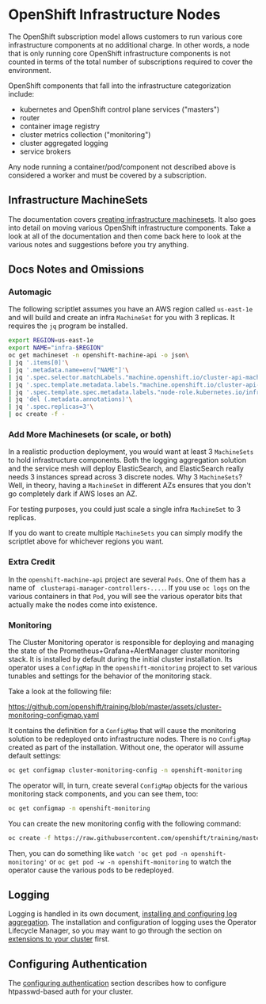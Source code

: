 # OpenShift Infrastructure Nodes
The OpenShift subscription model allows customers to run various core
infrastructure components at no additional charge. In other words, a node
that is only running core OpenShift infrastructure components is not counted
in terms of the total number of subscriptions required to cover the
environment.

OpenShift components that fall into the infrastructure categorization
include:

* kubernetes and OpenShift control plane services ("masters")
* router
* container image registry
* cluster metrics collection ("monitoring")
* cluster aggregated logging
* service brokers

Any node running a container/pod/component not described above is considered
a worker and must be covered by a subscription.

## Infrastructure MachineSets
The documentation covers [creating infrastructure
machinesets](https://docs.openshift.com/container-platform/4.0/machine_management/creating-infrastructure-machinesets.html).
It also goes into detail on moving various OpenShift infrastructure
components. Take a look at all of the documentation and then come back here
to look at the various notes and suggestions before you try anything.

## Docs Notes and Omissions

### Automagic

The following scriptlet assumes you have an AWS region called `us-east-1e`
and will build and create an infra `MachineSet` for you with 3 replicas. It
requires the `jq` program be installed.

```bash
export REGION=us-east-1e
export NAME="infra-$REGION"
oc get machineset -n openshift-machine-api -o json\
| jq '.items[0]'\
| jq '.metadata.name=env["NAME"]'\
| jq '.spec.selector.matchLabels."machine.openshift.io/cluster-api-machineset"=env["NAME"]'\
| jq '.spec.template.metadata.labels."machine.openshift.io/cluster-api-machineset"=env["NAME"]'\
| jq '.spec.template.spec.metadata.labels."node-role.kubernetes.io/infra"=""'\
| jq 'del (.metadata.annotations)'\
| jq '.spec.replicas=3'\
| oc create -f -
```

### Add More Machinesets (or scale, or both)
In a realistic production deployment, you would want at least 3 `MachineSets`
to hold infrastructure components. Both the logging aggregation solution and
the service mesh will deploy ElasticSearch, and ElasticSearch really needs 3
instances spread across 3 discrete nodes. Why 3 `MachineSets`? Well, in
theory, having a `MachineSet` in different AZs ensures that you don't go
completely dark if AWS loses an AZ.

For testing purposes, you could just scale a single infra `MachineSet` to 3
replicas.

If you do want to create multiple `MachineSets` you can simply modify the
scriptlet above for whichever regions you want.

### Extra Credit
In the `openshift-machine-api` project are several `Pods`. One of them has a
name of ` clusterapi-manager-controllers-....`. If you use `oc logs` on the
various containers in that `Pod`, you will see the various operator bits that
actually make the nodes come into existence.

### Monitoring

The Cluster Monitoring operator is responsible for deploying and managing the
state of the Prometheus+Grafana+AlertManager cluster monitoring stack. It is
installed by default during the initial cluster installation. Its operator
uses a `ConfigMap` in the `openshift-monitoring` project to set various
tunables and settings for the behavior of the monitoring stack.

Take a look at the following file:

https://github.com/openshift/training/blob/master/assets/cluster-monitoring-configmap.yaml

It contains the definition for a `ConfigMap` that will cause the monitoring
solution to be redeployed onto infrastructure nodes. There is no `ConfigMap`
created as part of the installation. Without one, the operator will assume
default settings:

```sh
oc get configmap cluster-monitoring-config -n openshift-monitoring
```

The operator will, in turn, create several `ConfigMap` objects for the
various monitoring stack components, and you can see them, too:

```sh
oc get configmap -n openshift-monitoring
```

You can create the new monitoring config with the following command:

```sh
oc create -f https://raw.githubusercontent.com/openshift/training/master/assets/cluster-monitoring-configmap.yaml
```

Then, you can do something like `watch 'oc get pod -n openshift-monitoring'`
or `oc get pod -w -n openshift-monitoring` to watch the operator cause the
various pods to be redeployed.

## Logging
Logging is handled in its own document, [installing and configuring log
aggregation](08-logging.md). The installation and configuration of logging
uses the Operator Lifecycle Manager, so you may want to go through the
section on [extensions to your cluster](07-extensions.md) first.

## Configuring Authentication
The [configuring authentication](06-authentication.md) section describes how
to configure htpasswd-based auth for your cluster.
